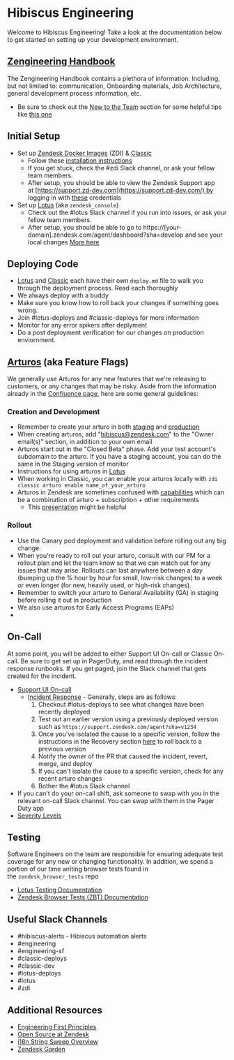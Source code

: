 Hibiscus Engineering
==================

Welcome to Hibiscus Engineering! Take a look at the documentation below to get started on setting up your development environment.

[Zengineering Handbook](https://zendesk.atlassian.net/wiki/spaces/ENG/pages/58720266/Zengineering+Handbook)
----------------------------------------------------------------------------------------------------------------------------------------------------------------------------------------------

The Zengineering Handbook contains a plethora of information. Including, but not limited to: communication, Onboarding materials, Job Architecture, general development process information, etc.

-   Be sure to check out the [New to the Team](https://zendesk.atlassian.net/wiki/spaces/ENG/pages/58720268/New+to+the+Team) section for some helpful tips like [this one](https://zendesk.atlassian.net/wiki/spaces/ENG/pages/58720268/New+to+the+Team#NewtotheTeam?-GitHub)

Initial Setup
----------------------------------------------------------------------------------------

-   Set up [Zendesk Docker Images](https://github.com/zendesk/zdi) (ZDI) & [Classic](https://github.com/zendesk/zendesk)
    -   Follow these [installation instructions](https://github.com/zendesk/zdi#installation)
    -   If you get stuck, check the #zdi Slack channel, or ask your fellow team members.
    -   After setup, you should be able to view the Zendesk Support app at [https://support.zd-dev.com](https://support.zd-dev.com/) by logging in with [these](https://github.com/zendesk/zdi#note-1) credentials
-   Set up [Lotus](https://github.com/zendesk/zendesk_console/blob/master/lotus_react/README.md#Getting-Started) (aka `zendesk_console`)
    -   Check out the #lotus Slack channel if you run into issues, or ask your fellow team members.
    -   After setup, you should be able to go to https://[your-domain].zendesk.com/agent/dashboard?sha=develop and see your local changes
[More here](https://github.com/zendesk/hibiscus/blob/master/starting-off.md)

Deploying Code
------------------------------------------------------------------------------------------

-   [Lotus](https://github.com/zendesk/zendesk_console/blob/master/Deploy.md#deployment-process) and [Classic](https://github.com/zendesk/zendesk/blob/master/DEPLOY.md#patches) each have their own `deploy.md` file to walk you through the deployment process. Read each thoroughly
-   We always deploy with a buddy
-   Make sure you know how to roll back your changes if something goes wrong.
-   Join #lotus-deploys and #classic-deploys for more information
-   Monitor for any error spikers after deplyment
-   Do a post deployment verification for our changes on production enviornment.

[Arturos](https://zendesk.atlassian.net/wiki/spaces/ENG/pages/271490944/Feature+Flags+Arturo) (aka Feature Flags)
--------------------------------------------------------------------------------------------------------------------------------------------------------------------------------------------------------

We generally use Arturos for any new features that we're releasing to customers, or any changes that may be risky. Aside from the information already in the [Confluence page](https://zendesk.atlassian.net/wiki/spaces/ENG/pages/271490944/Feature+Flags+Arturo), here are some general guidelines:

### Creation and Development

-   Remember to create your arturo in both [staging](https://monitor.zendesk-staging.com/features) and [production](https://monitor.zende.sk/features)
-   When creating arturos, add "<hibiscus@zendesk.com>" to the "Owner email(s)" section, in addition to your own email
-   Arturos start out in the "Closed Beta" phase. Add your test account's subdomain to the arturo. If you have a staging account, you can do the same in the Staging version of monitor
-   Instructions for using arturos in [Lotus](https://github.com/zendesk/zendesk_console/blob/master/lotus_react/docs/feature-flags.md)
-   When working in Classic, you can enable your arturos locally with `zdi classic arturo enable name_of_your_arturo`
-   Arturos in Zendesk are sometimes confused with [capabilities](https://github.com/zendesk/zendesk/blob/c3f778317ef51a5cc03e889b9c1198b74c80761e/app/models/account/capabilities.rb) which can be a combination of arturo + subscription + other requirements
    -   This [presentation](https://docs.google.com/presentation/d/1-1g05zP74Y6C_JX5z6CiaFyeEny3l808p2nOHvJTe9c/edit#slide=id.g9c4ab56ca1_2_90) might be helpful

### Rollout

-   Use the Canary pod deployment and validation before rolling out any big change.
-   When you're ready to roll out your arturo, consult with our PM for a rollout plan and let the team know so that we can watch out for any issues that may arise. Rollouts can last anywhere between a day (bumping up the % hour by hour for small, low-risk changes) to a week or even longer (for new, heavily used, or high-risk changes).
-   Remember to switch your arturo to General Availability (GA) in staging before rolling it out in production
-   We also use arturos for Early Access Programs (EAPs)
-   

On-Call
----------------------------------------------------------------------------

At some point, you will be added to either Support UI On-call or Classic On-call. Be sure to get set up in PagerDuty, and read through the incident response runbooks. If you get paged, join the Slack channel that gets created for the incident.

-   [Support UI On-call](https://zendesk.atlassian.net/wiki/spaces/ENG/pages/703627632/Support+UI+Lotus+On+Call+Group+The+LOG)
    -   [Incident Response](https://github.com/zendesk/zendesk_console/tree/master/lotus_react/docs/incident-response) - Generally, steps are as follows:
        1.  Checkout #lotus-deploys to see what changes have been recently deployed
        2.  Test out an earlier version using a previously deployed version such as `https://support.zendesk.com/agent?sha=v1234`
        3.  Once you've isolated the cause to a specific version, follow the instructions in the Recovery section [here](https://github.com/zendesk/zendesk_console/blob/master/Deploy.md#recovery) to roll back to a previous version
        4.  Notify the owner of the PR that caused the incident, revert, merge, and deploy
        5.  If you can't isolate the cause to a specific version, check for any recent arturo changes
        6.  Bother the #lotus Slack channel
-   If you can't do your on-call shift, ask someone to swap with you in the relevant on-call Slack channel. You can swap with them in the Pager Duty app
-   [Severity Levels](https://zendesk.atlassian.net/wiki/spaces/IM/pages/976553831/Severity+Levels)

Testing
----------------------------------------------------------------------------

Software Engineers on the team are responsible for ensuring adequate test coverage for any new or changing functionality. In addition, we spend a portion of our time writing browser tests found in the `zendesk_browser_tests` repo

-   [Lotus Testing Documentation](https://github.com/zendesk/zendesk_console#testing)
-   [Zendesk Browser Tests (ZBT) Documentation](https://github.com/zendesk/zendesk_browser_tests)

Useful Slack Channels
--------------------------------------------------------------------------------------------------------

-   #hibiscus-alerts - Hibiscus automation alerts
-   #engineering
-   #engineering-sf
-   #classic-deploys
-   #classic-dev
-   #lotus-deploys
-   #lotus
-   #zdi

Additional Resources
------------------------------------------------------------------------------------------------------

-   [Engineering First Principles](https://zendeskdev.zendesk.com/hc/en-us/community/posts/115003903329-Zendesk-Engineering-First-Principles)
-   [Open Source at Zendesk](https://zendesk.atlassian.net/wiki/spaces/ENG/pages/32244556/Open+Source)
-   [i18n String Sweep Overview](https://zendesk.atlassian.net/wiki/spaces/globalization/pages/625345680/String+Sweep+Overview)
-   [Zendesk Garden](https://garden.zendesk.com/)
